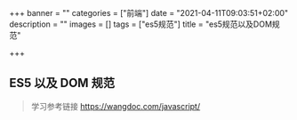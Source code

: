 +++
banner = ""
categories = ["前端"]
date = "2021-04-11T09:03:51+02:00"
description = ""
images = []
tags = ["es5规范"]
title = "es5规范以及DOM规范"

+++
## ES5 以及 DOM 规范
> 学习参考链接 https://wangdoc.com/javascript/

